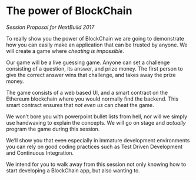 The power of BlockChain
=======================
*Session Proposal for NextBuild 2017*

To really show you the power of BlockChain we are going to demonstrate how you can easily make an application that can be trusted by anyone. We will create a game where *cheating is impossible*.

Our game will be a live guessing game. Anyone can set a challenge consisting of a question, its answer, and prize money. The first person to give the correct answer wins that challenge, and takes away the prize money.

The game consists of a web based UI, and a smart contract on the Ethereum blockchain where you would normally find the backend. This smart contract ensures that *not even us* can cheat the game.

We won’t bore you with powerpoint bullet lists from hell, nor will we simply use handwaving to explain the concepts. We will go on stage and *actually* program the game during this session.

We’ll show you that ~~even~~ especially in immature development environments you can rely on good coding practices such as Test Driven Development and Continuous Integration.

We intend for you to walk away from this session not only knowing how to start developing a BlockChain app, but also wanting to.
